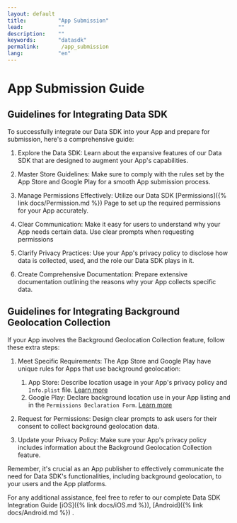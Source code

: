 ```yaml
---
layout: default
title:          "App Submission"
lead:           ""
description:    ""
keywords:       "datasdk"
permalink:       /app_submission
lang:           "en"
---
```


# App Submission Guide
## Guidelines for Integrating Data SDK

To successfully integrate our Data SDK into your App and prepare for submission, here's a comprehensive guide:

1. Explore the Data SDK: Learn about the expansive features of our Data SDK that are designed to augment your App's capabilities.

2. Master Store Guidelines: Make sure to comply with the rules set by the App Store and Google Play for a smooth App submission process.

3. Manage Permissions Effectively: Utilize our Data SDK [Permissions]({% link docs/Permission.md %})  Page to set up the required permissions for your App accurately.

4. Clear Communication: Make it easy for users to understand why your App needs certain data. Use clear prompts when requesting permissions

5. Clarify Privacy Practices: Use your App's privacy policy to disclose how data is collected, used, and the role our Data SDK plays in it.

6. Create Comprehensive Documentation: Prepare extensive documentation outlining the reasons why your App collects specific data.

## Guidelines for Integrating Background Geolocation Collection
If your App involves the Background Geolocation Collection feature, follow these extra steps:

1. Meet Specific Requirements: The App Store and Google Play have unique rules for Apps that use background geolocation:
    1. App Store: Describe location usage in your App's privacy policy and `Info.plist` file. [Learn more](https://developer.apple.com/documentation/corelocation/handling_location_updates_in_the_background)
    2. Google Play: Declare background location use in your App listing and in the `Permissions Declaration Form`. [Learn more](https://support.google.com/googleplay/android-developer/answer/9799150?hl=en)

2. Request for Permissions: Design clear prompts to ask users for their consent to collect background geolocation data.

3. Update your Privacy Policy: Make sure your App's privacy policy includes information about the Background Geolocation Collection feature.

Remember, it's crucial as an App publisher to effectively communicate the need for Data SDK's functionalities, including background geolocation, to your users and the App platforms.

For any additional assistance, feel free to refer to our complete Data SDK Integration Guide [iOS]({% link docs/iOS.md %}), [Android]({% link docs/Android.md %}) .






